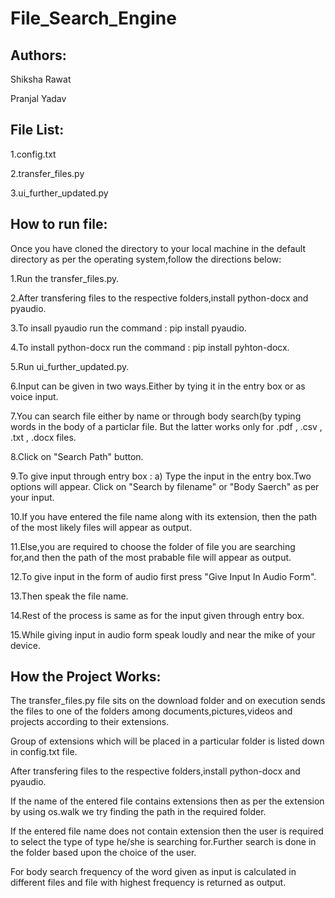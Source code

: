 File_Search_Engine
====

Authors:
---------------
Shiksha Rawat

Pranjal Yadav

File List:
----------

1.config.txt

2.transfer_files.py

3.ui_further_updated.py


How to run file:
-----------------

Once you have cloned the directory to your local machine in the default directory as per the operating system,follow the directions below:

1.Run the transfer_files.py.

2.After transfering files to the respective folders,install python-docx and pyaudio.

3.To insall pyaudio run the command : pip install pyaudio.

4.To install python-docx run the command : pip install pyhton-docx.

5.Run ui_further_updated.py.

6.Input can be given in two ways.Either by tying it in the entry box or as voice input.

7.You can search file either by name or through body search(by typing words in the body of a particlar file.
But the latter works only for .pdf , .csv , .txt , .docx files.

8.Click on "Search Path" button.

9.To give input through entry box : a) Type the input in the entry box.Two options will appear. Click on "Search by filename" or "Body Saerch" as per your input.

10.If you have entered the file name along with its extension, then the path of the most likely files will appear as output.

11.Else,you are required to choose the folder of file you are searching for,and then the path of the most prabable file will appear as output.

12.To give input in the form of audio first press "Give Input In Audio Form".

13.Then speak the file name.

14.Rest of the process is same as for the input given through entry box.

15.While giving input in audio form speak loudly and near the mike of your device.

How the Project Works:
---
The transfer_files.py file sits on the download folder and on execution sends the files to one of the folders among documents,pictures,videos and projects according to their extensions.

Group of extensions which will be placed in a particular folder is listed down in config.txt file.

After transfering files to the respective folders,install python-docx and pyaudio.

If the name of the entered file contains extensions then as per the extension by using os.walk we try finding the path in the required folder.

If the entered file name does not contain extension then the user is required to select the type of type he/she is searching for.Further search is done in the folder based upon the choice of the user. 

For body search frequency of the word given as input is calculated in different files and file with highest frequency is returned as output. 
